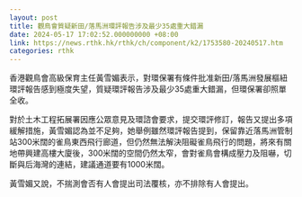 ```yaml
---
layout: post
title: 觀鳥會質疑新田/落馬洲環評報告涉及最少35處重大錯漏
date: 2024-05-17 17:02:52.000000000 +08:00
link: https://news.rthk.hk/rthk/ch/component/k2/1753580-20240517.htm
categories: rthk
---
```


香港觀鳥會高級保育主任黃雪媚表示，對環保署有條件批准新田/落馬洲發展樞紐環評報告感到極度失望，質疑環評報告涉及最少35處重大錯漏，但環保署卻照單全收。

對於土木工程拓展署因應公眾意見及環諮會要求，提交環評修訂，報告又提出多項緩解措施，黃雪媚認為並不足夠，她舉例雖然環評報告提到，保留靠近落馬洲管制站300米闊的雀鳥東西飛行廊道，但仍然無法解決阻礙雀鳥飛行的問題，將來有關地帶興建高樓大廈後，300米闊的空間仍然太窄，會對雀鳥會構成壓力及阻嚇，切斷與后海灣的連結，建議通道要有1000米闊。

黃雪媚又說，不揣測會否有人會提出司法覆核，亦不排除有人會提出。
